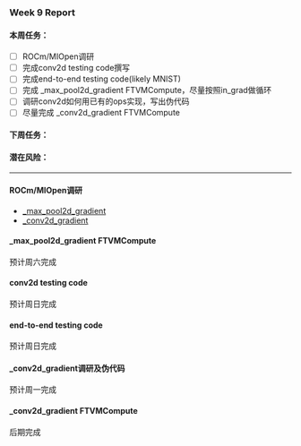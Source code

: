 ### Week 9 Report
#### 本周任务：
- [ ] ROCm/MIOpen调研
- [ ] 完成conv2d testing code撰写
- [ ] 完成end-to-end testing code(likely MNIST)
- [ ] 完成 _max_pool2d_gradient FTVMCompute，尽量按照in_grad做循环
- [ ] 调研conv2d如何用已有的ops实现，写出伪代码
- [ ] 尽量完成 _conv2d_gradient FTVMCompute

#### 下周任务：

#### 潜在风险：


-------------------------------------
#### ROCm/MIOpen调研
- [_max_pool2d_gradient](https://shimo.im/docs/E4pBu1ZQn60bqpHJ)
- [_conv2d_gradient](https://shimo.im/docs/e3sfCvxPWaY9J1a9)

#### _max_pool2d_gradient FTVMCompute 
预计周六完成

#### conv2d testing code
预计周日完成

#### end-to-end testing code
预计周日完成

#### _conv2d_gradient调研及伪代码
预计周一完成

#### _conv2d_gradient FTVMCompute
后期完成
